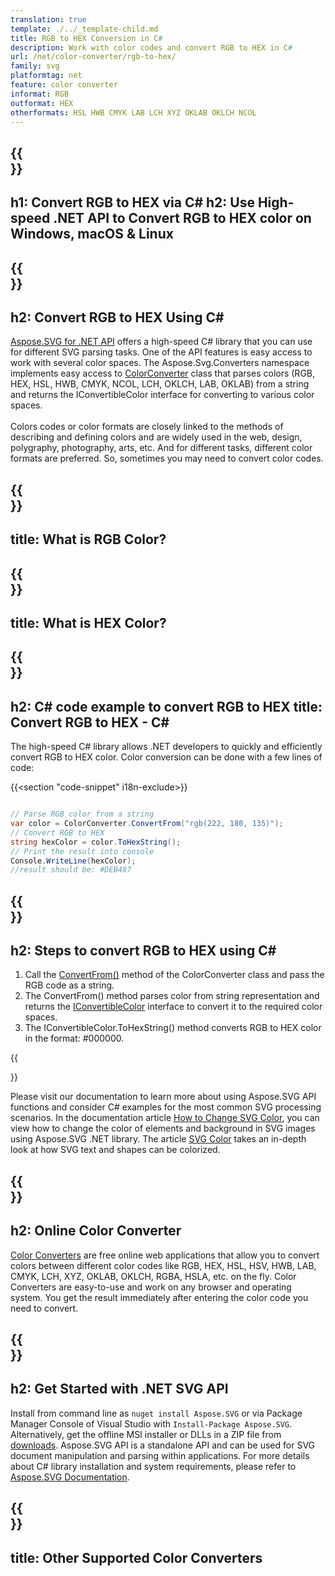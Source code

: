 ```yaml
---
translation: true
template: ./../_template-child.md
title: RGB to HEX Conversion in C#
description: Work with color codes and convert RGB to HEX in C#
url: /net/color-converter/rgb-to-hex/
family: svg
platformtag: net
feature: color converter
informat: RGB
outformat: HEX
otherformats: HSL HWB CMYK LAB LCH XYZ OKLAB OKLCH NCOL
---
```


{{<section banner>}}
---
h1: Convert RGB to HEX via C#
h2: Use High-speed .NET API to Convert RGB to HEX color on Windows, macOS & Linux
---

{{<section overview>}}
---
h2: Convert RGB to HEX Using C#
---

[Aspose.SVG for .NET API](https://products.aspose.com/svg/net/) offers a high-speed C# library that you can use for different SVG parsing tasks. One of the API features is easy access to work with several color spaces. The Aspose.Svg.Converters namespace implements easy access to [ColorConverter](https://reference.aspose.com/svg/net/aspose.svg.converters/colorconverter/) class that parses colors (RGB, HEX, HSL, HWB, CMYK, NCOL, LCH, OKLCH, LAB, OKLAB) from a string and returns the IConvertibleColor interface for converting to various color spaces.<br><br>
Colors codes or color formats are closely linked to the methods of describing and defining colors and are widely used in the web, design, polygraphy, photography, arts, etc. And for different tasks, different color formats are preferred. So, sometimes you may need to convert color codes.

{{<section input-color>}}
---
title: What is RGB Color?
---

{{<section output-color>}}
---
title: What is HEX Color?
---

{{<section code-text>}}
---
h2: C# code example to convert RGB to HEX
title: Convert RGB to HEX - C#
---

The high-speed C# library allows .NET developers to quickly and efficiently convert RGB to HEX color. Color conversion can be done with a few lines of code:

{{<section "code-snippet" i18n-exclude>}}

```cs

// Parse RGB color from a string
var color = ColorConverter.ConvertFrom("rgb(222, 180, 135)");
// Convert RGB to HEX 
string hexColor = color.ToHexString();
// Print the result into console
Console.WriteLine(hexColor);
//result should be: #DEB487

```

{{<section steps>}}
---
h2: Steps to convert RGB to HEX using C#
---

1. Call the [ConvertFrom()](https://reference.aspose.com/svg/net/aspose.svg.converters/colorconverter/convertfrom/) method of the ColorConverter class and pass the RGB code as a string. 
1. The ConvertFrom() method parses color from string representation and returns the [IConvertibleColor](https://reference.aspose.com/svg/net/aspose.svg.drawing/iconvertiblecolor/) interface to convert it to the required color spaces.
1. The IConvertibleColor.ToHexString() method converts RGB to HEX color in the format: #000000.

{{<section documentation>}}

Please visit our documentation to learn more about using Aspose.SVG API functions and consider C# examples for the most common SVG processing scenarios. In the documentation article <a href="https://docs.aspose.com/svg/net/how-to-work-with-aspose-svg-api/how-to-change-svg-color/" target="_blank">How to Change SVG Color</a>, you can view how to change the color of elements and background in SVG images using Aspose.SVG .NET library. The article <a href="https://docs.aspose.com/svg/net/drawing-basics/svg-color/" target="_blank">SVG Color</a> takes an in-depth look at how SVG text and shapes can be colorized.

{{<section online-color-converter>}}
---
h2: Online Color Converter
---

[Color Converters](https://products.aspose.app/svg/color-converter) are free online web applications that allow you to convert colors between different color codes like RGB, HEX, HSL, HSV, HWB, LAB, CMYK, LCH, XYZ, OKLAB, OKLCH, RGBA, HSLA, etc. on the fly. Color Converters are easy-to-use and work on any browser and operating system. You get the result immediately after entering the color code you need to convert.

{{<section get-started>}}
---
h2: Get Started with .NET SVG API
---

Install from command line as ```nuget install Aspose.SVG``` or via Package Manager Console of Visual Studio with ```Install-Package Aspose.SVG```.
Alternatively, get the offline MSI installer or DLLs in a ZIP file from [downloads](https://downloads.aspose.com/svg/net). Aspose.SVG API is a standalone API and can be used for SVG document manipulation and parsing within applications. 
For more details about C# library installation and system requirements, please refer to [Aspose.SVG Documentation](https://docs.aspose.com/svg/net/getting-started/).

{{<section other-color-converters>}}
---
title: Other Supported Color Converters
---